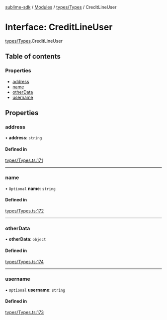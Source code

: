 [sublime-sdk](../README.md) / [Modules](../modules.md) / [types/Types](../modules/types_Types.md) / CreditLineUser

# Interface: CreditLineUser

[types/Types](../modules/types_Types.md).CreditLineUser

## Table of contents

### Properties

- [address](types_Types.CreditLineUser.md#address)
- [name](types_Types.CreditLineUser.md#name)
- [otherData](types_Types.CreditLineUser.md#otherdata)
- [username](types_Types.CreditLineUser.md#username)

## Properties

### address

• **address**: `string`

#### Defined in

[types/Types.ts:171](https://github.com/sublime-finance/sublime-sdk/blob/044b118/src/types/Types.ts#L171)

___

### name

• `Optional` **name**: `string`

#### Defined in

[types/Types.ts:172](https://github.com/sublime-finance/sublime-sdk/blob/044b118/src/types/Types.ts#L172)

___

### otherData

• **otherData**: `object`

#### Defined in

[types/Types.ts:174](https://github.com/sublime-finance/sublime-sdk/blob/044b118/src/types/Types.ts#L174)

___

### username

• `Optional` **username**: `string`

#### Defined in

[types/Types.ts:173](https://github.com/sublime-finance/sublime-sdk/blob/044b118/src/types/Types.ts#L173)

